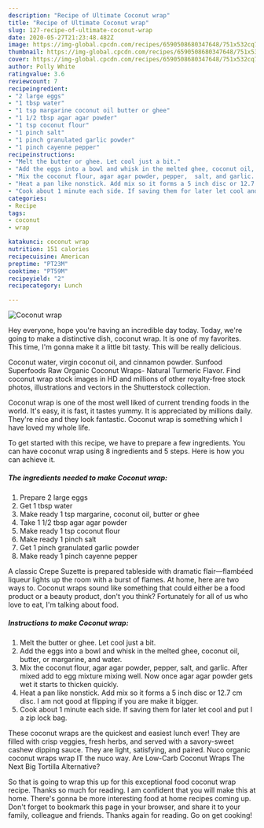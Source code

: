```yaml
---
description: "Recipe of Ultimate Coconut wrap"
title: "Recipe of Ultimate Coconut wrap"
slug: 127-recipe-of-ultimate-coconut-wrap
date: 2020-05-27T21:23:48.482Z
image: https://img-global.cpcdn.com/recipes/6590508680347648/751x532cq70/coconut-wrap-recipe-main-photo.jpg
thumbnail: https://img-global.cpcdn.com/recipes/6590508680347648/751x532cq70/coconut-wrap-recipe-main-photo.jpg
cover: https://img-global.cpcdn.com/recipes/6590508680347648/751x532cq70/coconut-wrap-recipe-main-photo.jpg
author: Polly White
ratingvalue: 3.6
reviewcount: 7
recipeingredient:
- "2 large eggs"
- "1 tbsp water"
- "1 tsp margarine coconut oil butter or ghee"
- "1 1/2 tbsp agar agar powder"
- "1 tsp coconut flour"
- "1 pinch salt"
- "1 pinch granulated garlic powder"
- "1 pinch cayenne pepper"
recipeinstructions:
- "Melt the butter or ghee. Let cool just a bit."
- "Add the eggs into a bowl and whisk in the melted ghee, coconut oil,  butter, or margarine, and water."
- "Mix the coconut flour, agar agar powder, pepper,  salt, and garlic.  After mixed add to egg mixture mixing well. Now once agar agar powder gets wet it starts to thicken quickly."
- "Heat a pan like nonstick. Add mix so it forms a 5 inch disc or 12.7 cm disc. I am not good at flipping if you are make it bigger."
- "Cook about 1 minute each side. If saving them for later let cool and put I a zip lock bag."
categories:
- Recipe
tags:
- coconut
- wrap

katakunci: coconut wrap 
nutrition: 151 calories
recipecuisine: American
preptime: "PT23M"
cooktime: "PT59M"
recipeyield: "2"
recipecategory: Lunch

---
```



![Coconut wrap](https://img-global.cpcdn.com/recipes/6590508680347648/751x532cq70/coconut-wrap-recipe-main-photo.jpg)

Hey everyone, hope you're having an incredible day today. Today, we're going to make a distinctive dish, coconut wrap. It is one of my favorites. This time, I'm gonna make it a little bit tasty. This will be really delicious.

Coconut water, virgin coconut oil, and cinnamon powder. Sunfood Superfoods Raw Organic Coconut Wraps- Natural Turmeric Flavor. Find coconut wrap stock images in HD and millions of other royalty-free stock photos, illustrations and vectors in the Shutterstock collection.

Coconut wrap is one of the most well liked of current trending foods in the world. It's easy, it is fast, it tastes yummy. It is appreciated by millions daily. They're nice and they look fantastic. Coconut wrap is something which I have loved my whole life.


To get started with this recipe, we have to prepare a few ingredients. You can have coconut wrap using 8 ingredients and 5 steps. Here is how you can achieve it.

<!--inarticleads1-->

##### The ingredients needed to make Coconut wrap:

1. Prepare 2 large eggs
1. Get 1 tbsp water
1. Make ready 1 tsp margarine, coconut oil, butter or ghee
1. Take 1 1/2 tbsp agar agar powder
1. Make ready 1 tsp coconut flour
1. Make ready 1 pinch salt
1. Get 1 pinch granulated garlic powder
1. Make ready 1 pinch cayenne pepper


A classic Crepe Suzette is prepared tableside with dramatic flair—flambéed liqueur lights up the room with a burst of flames. At home, here are two ways to. Coconut wraps sound like something that could either be a food product or a beauty product, don&#39;t you think? Fortunately for all of us who love to eat, I&#39;m talking about food. 

<!--inarticleads2-->

##### Instructions to make Coconut wrap:

1. Melt the butter or ghee. Let cool just a bit.
1. Add the eggs into a bowl and whisk in the melted ghee, coconut oil,  butter, or margarine, and water.
1. Mix the coconut flour, agar agar powder, pepper,  salt, and garlic.  After mixed add to egg mixture mixing well. Now once agar agar powder gets wet it starts to thicken quickly.
1. Heat a pan like nonstick. Add mix so it forms a 5 inch disc or 12.7 cm disc. I am not good at flipping if you are make it bigger.
1. Cook about 1 minute each side. If saving them for later let cool and put I a zip lock bag.


These coconut wraps are the quickest and easiest lunch ever! They are filled with crisp veggies, fresh herbs, and served with a savory-sweet cashew dipping sauce. They are light, satisfying, and paired. Nuco organic coconut wraps wrap IT the nuco way. Are Low-Carb Coconut Wraps The Next Big Tortilla Alternative? 

So that is going to wrap this up for this exceptional food coconut wrap recipe. Thanks so much for reading. I am confident that you will make this at home. There's gonna be more interesting food at home recipes coming up. Don't forget to bookmark this page in your browser, and share it to your family, colleague and friends. Thanks again for reading. Go on get cooking!
